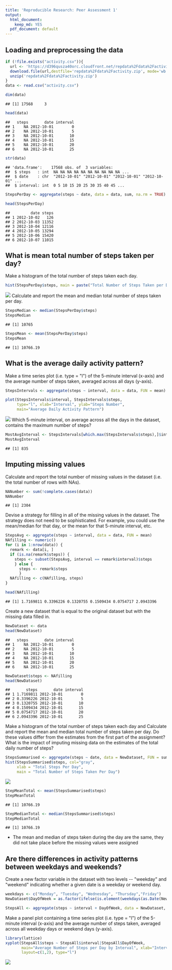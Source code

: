 ```yaml
---
title: 'Reproducible Research: Peer Assessment 1'
output:
  html_document:
    keep_md: YES
  pdf_document: default
---
```


## Loading and preprocessing the data

```r
if (!file.exists("activity.csv")){
  url <- 'https://d396qusza40orc.cloudfront.net/repdata%2Fdata%2Factivity.zip'
  download.file(url,destfile='repdata%2Fdata%2Factivity.zip', mode='wb')
  unzip('repdata%2Fdata%2Factivity.zip')
}
data <- read.csv("activity.csv")
```


```r
dim(data)
```

```
## [1] 17568     3
```


```r
head(data)
```

```
##   steps       date interval
## 1    NA 2012-10-01        0
## 2    NA 2012-10-01        5
## 3    NA 2012-10-01       10
## 4    NA 2012-10-01       15
## 5    NA 2012-10-01       20
## 6    NA 2012-10-01       25
```


```r
str(data)
```

```
## 'data.frame':	17568 obs. of  3 variables:
##  $ steps   : int  NA NA NA NA NA NA NA NA NA NA ...
##  $ date    : chr  "2012-10-01" "2012-10-01" "2012-10-01" "2012-10-01" ...
##  $ interval: int  0 5 10 15 20 25 30 35 40 45 ...
```


```r
StepsPerDay <- aggregate(steps ~ date, data = data, sum, na.rm = TRUE)
```


```r
head(StepsPerDay)
```

```
##         date steps
## 1 2012-10-02   126
## 2 2012-10-03 11352
## 3 2012-10-04 12116
## 4 2012-10-05 13294
## 5 2012-10-06 15420
## 6 2012-10-07 11015
```

## What is mean total number of steps taken per day?
Make a histogram of the total number of steps taken each day.

```r
hist(StepsPerDay$steps, main = paste("Total Number of Steps Taken per Day"), col="gray", xlab="Steps Number")
```

![](PA1_template_files/figure-html/unnamed-chunk-7-1.png)<!-- -->
Calculate and report the mean and median total number of steps taken per day.

```r
StepsMedian <- median(StepsPerDay$steps)
StepsMedian
```

```
## [1] 10765
```


```r
StepsMean <- mean(StepsPerDay$steps)
StepsMean
```

```
## [1] 10766.19
```
## What is the average daily activity pattern?
Make a time series plot (i.e. type = "l") of the 5-minute interval (x-axis) and the average number of steps taken, averaged across all days (y-axis).

```r
StepsIntervals <- aggregate(steps ~ interval, data = data, FUN = mean)
```


```r
plot(StepsIntervals$interval, StepsIntervals$steps, 
     type="l", xlab="Interval", ylab="Steps Number",
     main="Average Daily Activity Pattern")
```

![](PA1_template_files/figure-html/unnamed-chunk-11-1.png)<!-- -->
Which 5-minute interval, on average across all the days in the dataset, contains the maximum number of steps?

```r
MostAvgInterval <- StepsIntervals[which.max(StepsIntervals$steps),]$interval
MostAvgInterval
```

```
## [1] 835
```
## Imputing missing values
Calculate and report the total number of missing values in the dataset (i.e. the total number of rows with NAs).

```r
NANumber <- sum(!complete.cases(data))
NANumber
```

```
## [1] 2304
```
Devise a strategy for filling in all of the missing values in the dataset. The strategy does not need to be sophisticated. For example, you could use the mean/median for that day, or the mean for that 5-minute interval, etc.

```r
StepsAvg <- aggregate(steps ~ interval, data = data, FUN = mean)
NAfilling <- numeric()
for (i in 1:nrow(data)) {
  remark <- data[i, ]
  if (is.na(remark$steps)) {
    steps <- subset(StepsAvg, interval == remark$interval)$steps
    } else {
      steps <- remark$steps
      }
  NAfilling <- c(NAfilling, steps)
}
```


```r
head(NAfilling)
```

```
## [1] 1.7169811 0.3396226 0.1320755 0.1509434 0.0754717 2.0943396
```
Create a new dataset that is equal to the original dataset but with the missing data filled in.

```r
NewDataset <- data
head(NewDataset)
```

```
##   steps       date interval
## 1    NA 2012-10-01        0
## 2    NA 2012-10-01        5
## 3    NA 2012-10-01       10
## 4    NA 2012-10-01       15
## 5    NA 2012-10-01       20
## 6    NA 2012-10-01       25
```


```r
NewDataset$steps <- NAfilling
head(NewDataset)
```

```
##       steps       date interval
## 1 1.7169811 2012-10-01        0
## 2 0.3396226 2012-10-01        5
## 3 0.1320755 2012-10-01       10
## 4 0.1509434 2012-10-01       15
## 5 0.0754717 2012-10-01       20
## 6 2.0943396 2012-10-01       25
```
Make a histogram of the total number of steps taken each day and Calculate and report the mean and median total number of steps taken per day. Do these values differ from the estimates from the first part of the assignment? What is the impact of imputing missing data on the estimates of the total daily number of steps?

```r
StepsSummarised <- aggregate(steps ~ date, data = NewDataset, FUN = sum, na.rm = TRUE)
hist(StepsSummarised$steps, col="gray",
     xlab = "Total Steps Per Day",
     main = "Total Number of Steps Taken Per Day")
```

![](PA1_template_files/figure-html/unnamed-chunk-18-1.png)<!-- -->


```r
StepMeanTotal <- mean(StepsSummarised$steps)
StepMeanTotal
```

```
## [1] 10766.19
```


```r
StepMedianTotal <- median(StepsSummarised$steps)
StepMedianTotal
```

```
## [1] 10766.19
```

* The mean and median of steps taken during the day are the same, they did not take place before the missing values were assigned

## Are there differences in activity patterns between weekdays and weekends?
Create a new factor variable in the dataset with two levels -- "weekday" and "weekend" indicating whether a given date is a weekday or weekend day.

```r
weekdays <- c("Monday", "Tuesday", "Wednesday", "Thursday","Friday")
NewDataset$DayOfWeek = as.factor(ifelse(is.element(weekdays(as.Date(NewDataset$date)), weekdays), "Weekday", "Weekend"))

StepsAll <- aggregate(steps ~ interval + DayOfWeek, data = NewDataset, FUN = mean)
```
Make a panel plot containing a time series plot (i.e. type = "l") of the 5-minute interval (x-axis) and the average number of steps taken, averaged across all weekday days or weekend days (y-axis).

```r
library(lattice)
xyplot(StepsAll$steps ~ StepsAll$interval|StepsAll$DayOfWeek, 
       main="Average Number of Steps per Day by Interval", xlab="Interval", ylab="Steps",
       layout=c(1,2), type="l")
```

![](PA1_template_files/figure-html/unnamed-chunk-22-1.png)<!-- -->
